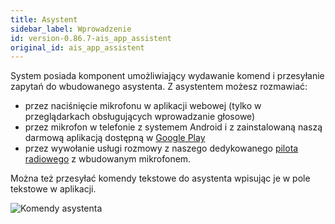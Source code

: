 ```yaml
---
title: Asystent
sidebar_label: Wprowadzenie
id: version-0.86.7-ais_app_assistent
original_id: ais_app_assistent
---
```


System posiada komponent umożliwiający wydawanie komend i przesyłanie zapytań do wbudowanego asystenta. Z asystentem możesz rozmawiać:
- przez naciśnięcie mikrofonu w aplikacji webowej (tylko w przeglądarkach obsługujących wprowadzanie głosowe)
- przez mikrofon w telefonie z systemem Android i z zainstalowaną naszą darmową aplikacją dostępną w [Google Play](https://play.google.com/store/apps/details?id=pl.sviete.dom)
- przez wywołanie usługi rozmowy z naszego dedykowanego [pilota radiowego](ais_remote_index) z wbudowanym mikrofonem.


Można też przesyłać komendy tekstowe do asystenta wpisując je w pole tekstowe w aplikacji.



![Komendy asystenta](/AIS-docs/img/en/frontend/frontend-assistant.png)
